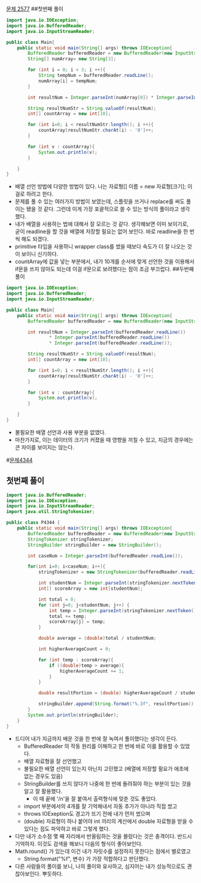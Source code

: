 [문제 2577](https://acmicpc.net/problem/2577)
##첫번째 풀이
~~~java
import java.io.IOException;
import java.io.BufferedReader;
import java.io.InputStreamReader;

public class Main{
    public static void main(String[] args) throws IOException{
        BufferedReader bufferedReader = new BufferedReader(new InputStreamReader(System.in));
        String[] numArray= new String[3];

        for (int i = 0; i < 3; i ++){
            String tempNum = bufferedReader.readLine();
            numArray[i] = tempNum;
        }

        int resultNum = Integer.parseInt(numArray[0]) * Integer.parseInt(numArray[1]) * Integer.parseInt(numArray[2]);

        String resultNumStr = String.valueOf(resultNum);
        int[] countArray = new int[10];

        for (int i=0; i < resultNumStr.length(); i ++){
            countArray[resultNumStr.charAt(i) - '0']++;
        }

        for (int v : countArray){
            System.out.println(v);
        }

    }
}
~~~
* 배열 선언 방법에 다양한 방법이 있다. 나는 자료형[] 이름 = new 자료형[크기]; 이걸로 하려고 한다.
* 문제를 풀 수 있는 여러가지 방법이 보였는데, 스플릿을 쓰거나 replace를 써도 풀이는 됐을 것 같다. 그런데 이게 가장 포괄적으로 쓸 수 있는 방식의 풀이라고 생각했다.
* 내가 배열을 사용하는 법에 대해서 잘 모르는 것 같다. 생각해보면 이미 보이기로, 굳이 readline을 할 것을 배열에 저장할 필요는 없어 보인다. 바로 readline을 한 번 씩 해도 되겠다.
* primitive 타입을 사용하니 wrapper class를 썼을 때보다 속도가 더 잘 나오는 것이 보이니 신기하다.
* countArray에 값을 넣는 부분에서, 내가 10개를 순서에 맞게 선언한 것을 이용해서 if문을 쓰지 않아도 되는데 이걸 if문으로 보려했다는 점이 조금 부끄럽다.
##두번째 풀이
~~~java
import java.io.IOException;
import java.io.BufferedReader;
import java.io.InputStreamReader;

public class Main{
    public static void main(String[] args) throws IOException{
        BufferedReader bufferedReader = new BufferedReader(new InputStreamReader(System.in));

        int resultNum = Integer.parseInt(bufferedReader.readLine()) 
                * Integer.parseInt(bufferedReader.readLine()) 
                * Integer.parseInt(bufferedReader.readLine());

        String resultNumStr = String.valueOf(resultNum);
        int[] countArray = new int[10];

        for (int i=0; i < resultNumStr.length(); i ++){
            countArray[resultNumStr.charAt(i) - '0']++;
        }

        for (int v : countArray){
            System.out.println(v);
        }

    }
}
~~~
* 불필요한 배열 선언과 사용 부분을 없앴다.
* 마찬가지로, 이는 데이터의 크기가 커졌을 때 영향을 끼칠 수 있고, 지금의 경우에는 큰 차이를 보이지는 않는다.

#[문제4344](https://www.acmicpc.net/problem/4344)
## 첫번째 풀이
~~~java
import java.io.BufferedReader;
import java.io.IOException;
import java.io.InputStreamReader;
import java.util.StringTokenizer;

public class P4344 {
    public static void main(String[] args) throws IOException{
        BufferedReader bufferedReader = new BufferedReader(new InputStreamReader(System.in));
        StringTokenizer stringTokenizer;
        StringBuilder stringBuilder = new StringBuilder();

        int caseNum = Integer.parseInt(bufferedReader.readLine());

        for(int i=0; i<caseNum; i++){
            stringTokenizer = new StringTokenizer(bufferedReader.readLine());

            int studentNum = Integer.parseInt(stringTokenizer.nextToken());
            int[] scoreArray = new int[studentNum];

            int total = 0;
            for (int j=0; j<studentNum; j++) {
                int temp = Integer.parseInt(stringTokenizer.nextToken());
                total += temp;
                scoreArray[j] = temp;
            }

            double average = (double)total / studentNum;

            int higherAverageCount = 0;

            for (int temp : scoreArray){
                if ((double)temp > average){
                    higherAverageCount += 1;
                }
            }

            double resultPortion = (double) higherAverageCount / studentNum * 100;

            stringBuilder.append(String.format("%.3f", resultPortion)).append("%").append('\n');
        }
        System.out.println(stringBuilder);
    }
}
~~~
* 드디어 내가 지금까지 배운 것을 한 번에 잘 녹여서 풀이했다는 생각이 든다.
    * BufferedReader 의 작동 원리를 이해하고 한 번에 바로 이를 활용할 수 있었다.
    * 배열 자료형을 잘 선언했고
    * 불필요한 배열 선언이 있는지 아닌지 고민했고 (배열에 저장할 필요가 애초에 없는 경우도 있음)
    * StringBuilder를 쓰지 않다가 나중에 한 번에 돌려줘야 하는 부분이 있는 것을 알고 잘 활용했다.
      * 이 때 끝에 '/n'을 잘 붙여서 출력형식에 맞춘 것도 좋았다.
    * import 부분에서의 4개를 잘 기억해내서 자동 추가가 아니라 직접 썼고
    * throws IOExeption도 경고가 뜨기 전에 내가 먼저 썼으며
    * (double) 자료형이 하나 붙어야 int 끼리의 계산에서 double 자료형을 받을 수 있다는 점도 파악하고 바로 그렇게 했다.
* 다만 내가 소수점 몇 째 자리에서 반올림하는 것을 몰랐다는 것은 충격이다. 반드시 기억하자. 이것도 검색을 해보니 다음의 형식이 좋아보인다.
* Math.round() 가 있는데 이건 내가 자릿수를 설정하지 못한다는 점에서 별로였고
    * String.format("%f", 변수) 가 가장 적합하다고 판단했다.
* 다른 사람들의 풀이를 보니, 나의 풀이와 유사하고, 심지어는 내가 성능적으로도 괜찮아보인다. 뿌듯하다.